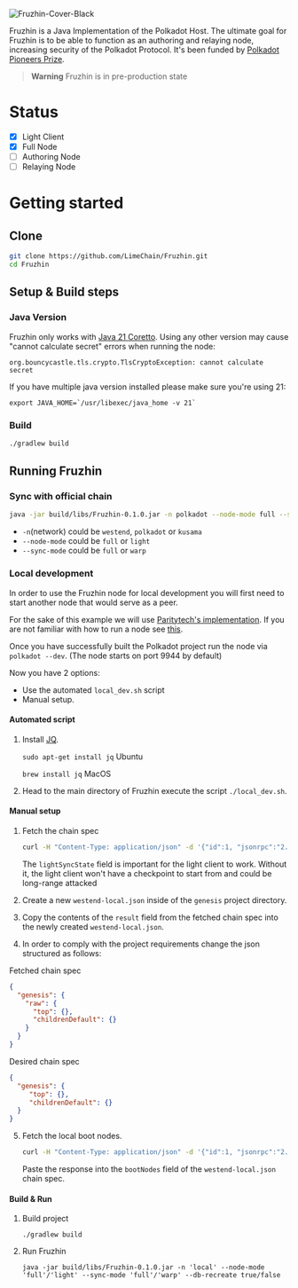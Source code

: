 ![Fruzhin-Cover-Black](https://github.com/LimeChain/Fruzhin/assets/29047760/8e617c9a-005d-44b7-b2bc-d14cc6860726)

Fruzhin is a Java Implementation of the Polkadot Host. The ultimate goal for Fruzhin is to be able to function as an
authoring and relaying node, increasing security of the Polkadot Protocol. It's been funded by
[Polkadot Pioneers Prize](https://polkadot.polkassembly.io/child_bounty/238).
> **Warning**
> Fruzhin is in pre-production state

# Status

- [x] Light Client
- [x] Full Node
- [ ] Authoring Node
- [ ] Relaying Node

# Getting started

## Clone

```bash
git clone https://github.com/LimeChain/Fruzhin.git
cd Fruzhin
```

## Setup & Build steps

### Java Version

Fruzhin only works
with [Java 21 Coretto](https://docs.aws.amazon.com/corretto/latest/corretto-21-ug/downloads-list.html). Using any other
version may cause "cannot calculate secret" errors when running the node:

```
org.bouncycastle.tls.crypto.TlsCryptoException: cannot calculate secret
```

If you have multiple java version installed please make sure you're using 21:

```
export JAVA_HOME=`/usr/libexec/java_home -v 21`
```

### Build

```bash
./gradlew build
```

## Running Fruzhin

### Sync with official chain

```bash
java -jar build/libs/Fruzhin-0.1.0.jar -n polkadot --node-mode full --sync-mode full
```

- `-n`(network) could be `westend`, `polkadot` or `kusama`
- `--node-mode` could be `full` or `light`
- `--sync-mode` could be `full` or `warp`

### Local development
In order to use the Fruzhin node for local development you will first need to start another node that would serve as a
peer. 

For the sake of this example we will use [Paritytech's implementation](https://github.com/paritytech/polkadot-sdk).
If you are not familiar with how to run a node see [this](https://wiki.polkadot.network/docs/maintain-sync#setup-instructions).

Once you have successfully built the Polkadot project run the node via ``polkadot --dev``.
(The node starts on port 9944 by default)

Now you have 2 options:
- Use the automated `local_dev.sh` script
- Manual setup.

#### Automated script
1. Install [JQ](https://github.com/jqlang/jq).

   `sudo apt-get install jq` Ubuntu
   
   `brew install jq` MacOS

2. Head to the main directory of Fruzhin execute the script `./local_dev.sh`.

#### Manual setup
1. Fetch the chain spec

   ```bash
   curl -H "Content-Type: application/json" -d '{"id":1, "jsonrpc":"2.0", "method": "sync_state_genSyncSpec", "params": [true]}' http://localhost:9944
   ```

   The `lightSyncState` field is important for the light client to
   work. Without it, the light client won't have a checkpoint to start from
   and could be long-range attacked

2. Create a new `westend-local.json` inside of the `genesis` project directory.
3. Copy the contents of the `result` field from the fetched chain spec into the newly created `westend-local.json`.
4. In order to comply with the project requirements change the json structured as follows:

Fetched chain spec
```JSON
{
  "genesis": {
    "raw": {
      "top": {},
      "childrenDefault": {}
    }
  }
}
```

Desired chain spec
```JSON
{
  "genesis": {
     "top": {},
     "childrenDefault": {}
  }
}
```

5. Fetch the local boot nodes.

   ```bash
   curl -H "Content-Type: application/json" -d '{"id":1, "jsonrpc":"2.0", "method": "system_localListenAddresses"}' http://localhost:9944
   ```

   Paste the response into the `bootNodes` field of the `westend-local.json` chain spec.

#### Build & Run
1. Build project
   ```
   ./gradlew build
   ```
2. Run Fruzhin
   ```
   java -jar build/libs/Fruzhin-0.1.0.jar -n 'local' --node-mode 'full'/'light' --sync-mode 'full'/'warp' --db-recreate true/false
   ```